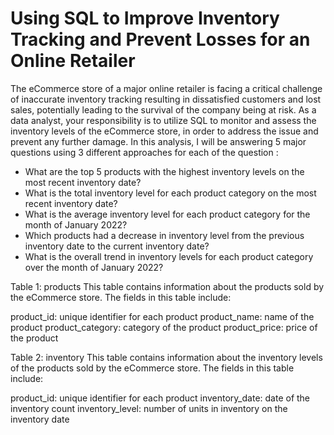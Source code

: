 # Using SQL to Improve Inventory Tracking and Prevent Losses for an Online Retailer

The eCommerce store of a major online retailer is facing a critical challenge of inaccurate inventory tracking resulting in dissatisfied customers and lost sales, potentially leading to the survival of the company being at risk. As a data analyst, your responsibility is to utilize SQL to monitor and assess the inventory levels of the eCommerce store, in order to address the issue and prevent any further damage.
In this analysis, I will be answering 5 major questions using 3 different approaches for each of the question :

- What are the top 5 products with the highest inventory levels on the most recent inventory date?
- What is the total inventory level for each product category on the most recent inventory date?
- What is the average inventory level for each product category for the month of January 2022?
- Which products had a decrease in inventory level from the previous inventory date to the current inventory date?
- What is the overall trend in inventory levels for each product category over the month of January 2022?

Table 1: products
This table contains information about the products sold by the eCommerce store. The fields in this table include:

product_id: unique identifier for each product
product_name: name of the product
product_category: category of the product
product_price: price of the product

Table 2: inventory
This table contains information about the inventory levels of the products sold by the eCommerce store. The fields in this table include:

product_id: unique identifier for each product
inventory_date: date of the inventory count
inventory_level: number of units in inventory on the inventory date


